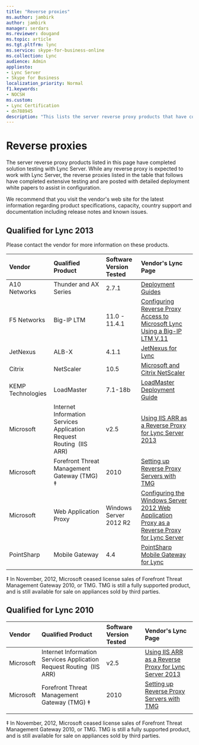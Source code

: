 ```yaml
---
title: "Reverse proxies"
ms.author: jambirk
author: jambirk
manager: serdars
ms.reviewer: dougand
ms.topic: article
ms.tgt.pltfrm: lync
ms.service: skype-for-business-online
ms.collection: Lync
audience: Admin
appliesto:
- Lync Server
- Skype for Business
localization_priority: Normal
f1.keywords:
- NOCSH
ms.custom:
- Lync Certification
- dn788945
description: "This lists the server reverse proxy products that have completed solution testing with Lync Server. While any reverse proxy is expected to work with Lync Server, the reverse proxies listed below have completed extensive testing and are posted with detailed deployment white papers to assist in configuration.."
---
```


# Reverse proxies

The server reverse proxy products listed in this page have completed solution testing with Lync Server. While any reverse proxy is expected to work with Lync Server, the reverse proxies listed in the table that follows have completed extensive testing and are posted with detailed deployment white papers to assist in configuration.

We recommend that you visit the vendor's web site for the latest information regarding product specifications, capacity, country support and documentation including release notes and known issues.

## Qualified for Lync 2013

Please contact the vendor for more information on these products.

|Vendor |Qualified Product |Software Version Tested |Vendor's Lync Page  |
|:--- |:--- |:--- |:--- |
|A10 Networks |Thunder and AX Series | 2.7.1 |  [Deployment Guides](http://www.a10networks.com/resources/deployment_guides.php)      |
|F5 Networks | Big-IP LTM |11.0 - 11.4.1 | [Configuring Reverse Proxy Access to Microsoft Lync Using a Big-IP LTM V.11](http://www.f5.com/pdf/use-cases/reverse-proxy-access-microsoft-lync-partner-use-case.pdf)|
|JetNexus |  ALB-X |   4.1.1 | [JetNexus for Lync](http://www.jetnexus.com/support/applications/microsoft-lync/)        |
|Citrix     |   NetScaler |  10.5 | [Microsoft and Citrix NetScaler](http://www.citrix.com/global-partners/microsoft/netscaler.html)   |
|KEMP Technologies |  LoadMaster |7.1-18b|  [LoadMaster Deployment Guide](https://kemptechnologies.com/microsoft-load-balancing/load-balancing-microsoft-lync)       |
|Microsoft| Internet Information Services Application Request Routing  (IIS ARR) |  v2.5       | [Using IIS ARR as a Reverse Proxy for Lync Server 2013](https://blogs.technet.com/b/nexthop/archive/2013/02/19/using-iis-arr-as-a-reverse-proxy-for-lync-server-2013.aspx)  |
|Microsoft| Forefront Threat Management Gateway (TMG) &Dagger;| 2010 |[Setting up Reverse Proxy Servers with TMG](https://technet.microsoft.com/library/gg398069(v=ocs.15)) |
|Microsoft| Web Application Proxy |Windows Server 2012 R2 | [Configuring the Windows Server 2012 Web Application Proxy as a Reverse Proxy for Lync Server](https://www.microsoft.com/download/details.aspx?id=44940) |
|PointSharp | Mobile Gateway | 4.4 | [PointSharp Mobile Gateway for Lync](https://www.pointsharp.com/products/pointsharp-mobile-gateway-for-lync) |
|     |         |         |         |

&Dagger; In November, 2012, Microsoft ceased license sales of Forefront Threat Management Gateway 2010, or TMG. TMG is still a fully supported product, and is still available for sale on appliances sold by third parties.

## Qualified for Lync 2010

|Vendor |Qualified Product |Software Version Tested  |Vendor's Lync Page  |
|:--- |:---- |:--- |:--- |
|Microsoft     |   Internet Information Services Application Request Routing  (IIS ARR)      |  v2.5       | [Using IIS ARR as a Reverse Proxy for Lync Server 2013](https://blogs.technet.com/b/nexthop/archive/2013/02/19/using-iis-arr-as-a-reverse-proxy-for-lync-server-2013.aspx)      |
|Microsoft     | Forefront Threat Management Gateway (TMG) &Dagger; |     2010       | [Setting up Reverse Proxy Servers with TMG](https://docs.microsoft.com/previous-versions/office/skype-server-2010/gg398069(v=ocs.14))  |
|     |         |         |         |


&Dagger; In November, 2012, Microsoft ceased license sales of Forefront Threat Management Gateway 2010, or TMG. TMG is still a fully supported product, and is still available for sale on appliances sold by third parties.
